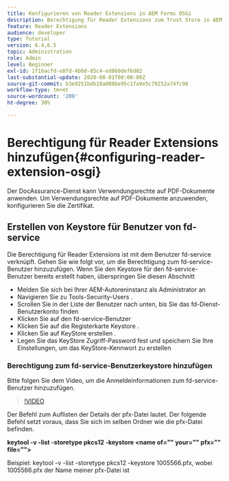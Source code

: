 ```yaml
---
title: Konfigurieren von Reader Extensions in AEM Forms OSGi
description: Berechtigung für Reader Extensions zum Trust Store in AEM Forms OSGi hinzufügen
feature: Reader Extensions
audience: developer
type: Tutorial
version: 6.4,6.5
topic: Administration
role: Admin
level: Beginner
exl-id: 1f16acfd-e8fd-4b0d-85c4-ed860def6d02
last-substantial-update: 2020-08-01T00:00:00Z
source-git-commit: b3e9251bdb18a008be95c1fa9e5c79252a74fc98
workflow-type: tm+mt
source-wordcount: '209'
ht-degree: 30%

---
```


# Berechtigung für Reader Extensions hinzufügen{#configuring-reader-extension-osgi}

Der DocAssurance-Dienst kann Verwendungsrechte auf PDF-Dokumente anwenden. Um Verwendungsrechte auf PDF-Dokumente anzuwenden, konfigurieren Sie die Zertifikat.

## Erstellen von Keystore für Benutzer von fd-service

Die Berechtigung für Reader Extensions ist mit dem Benutzer fd-service verknüpft. Gehen Sie wie folgt vor, um die Berechtigung zum fd-service-Benutzer hinzuzufügen. Wenn Sie den Keystore für den fd-service-Benutzer bereits erstellt haben, überspringen Sie diesen Abschnitt

* Melden Sie sich bei Ihrer AEM-Autoreninstanz als Administrator an
* Navigieren Sie zu Tools-Security-Users .
* Scrollen Sie in der Liste der Benutzer nach unten, bis Sie das fd-Dienst-Benutzerkonto finden
* Klicken Sie auf den fd-service-Benutzer
* Klicken Sie auf die Registerkarte Keystore .
* Klicken Sie auf KeyStore erstellen .
* Legen Sie das KeyStore Zugriff-Password fest und speichern Sie Ihre Einstellungen, um das KeyStore-Kennwort zu erstellen

### Berechtigung zum fd-service-Benutzerkeystore hinzufügen

Bitte folgen Sie dem Video, um die Anmeldeinformationen zum fd-service-Benutzer hinzuzufügen.

>[!VIDEO](https://video.tv.adobe.com/v/335849?quality=12&learn=on)


Der Befehl zum Auflisten der Details der pfx-Datei lautet. Der folgende Befehl setzt voraus, dass Sie sich im selben Ordner wie die pfx-Datei befinden.

**keytool -v -list -storetype pkcs12 -keystore &lt;name of=&quot;&quot; your=&quot;&quot; pfx=&quot;&quot; file=&quot;&quot;>**

Beispiel: keytool -v -list -storetype pkcs12 -keystore 1005566.pfx, wobei 1005566.pfx der Name meiner pfx-Datei ist

